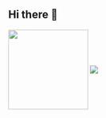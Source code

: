 ## Hi there 👋
<div style={{flexDirection: 'row'}}>
  <img src="https://github-readme-streak-stats.herokuapp.com/?user=jenniylisirnio&theme=ocean-gradient" height="160" align="center"></img>
  <img src="https://readme-jokes.vercel.app/api?theme=prussian" align="center" />
</div>
